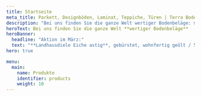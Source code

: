 ```yaml
---
title: Startseite
meta_title: Parkett, Designböden, Laminat, Teppiche, Türen | Terra Bodenbeläge aus Freiburg-Opfingen
description: "Bei uns finden Sie die ganze Welt wertiger Bodenbeläge: markanter Parkett, flexibler Vinyl oder lebendiger Laminat? Wir haben den Belag, der Ihren Raum besonders macht."
heroText: Bei uns finden Sie die ganze Welt **wertiger Bodenbeläge**
heroBanner:
  headline: "Aktion im März:"
  text: "**Landhausdiele Eiche astig**, gebürstet, wohnfertig geölt / 50€/m² inkl. MwSt./ **Format**: 1860 x 189 x 15 mm / **Nutzschicht**: 4 mm / **Aufbau**: 3-Schicht, massive Holzmittellage / **Sofort abholbereit** / gültig bis 14.04.2023"
hero: true

menu:
  main:
    name: Produkte
    identifier: products
    weight: 10
---
```

